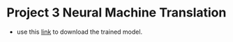 # Project 3 Neural Machine Translation

* use this [link](https://drive.google.com/drive/folders/1BWj1vq2xaMvez5avklaySEOGZHBuN5kH?usp=sharing) to download the trained model.

